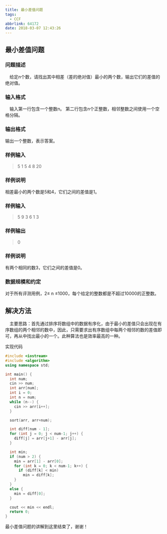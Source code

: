 ```yaml
---
title: 最小差值问题
tags:
  - CCF
abbrlink: 64172
date: 2018-03-07 12:43:26
---
```

## 最小差值问题
### 问题描述
&emsp;给定*n*个数，请找出其中相差（差的绝对值）最小的两个数，输出它们的差值的绝对值。
### 输入格式
&emsp;输入第一行包含一个整数*n*。
第二行包含*n*个正整数，相邻整数之间使用一个空格分隔。
### 输出格式
输出一个整数，表示答案。
<!-- more -->

### 样例输入
> 5
> 1 5 4 8 20

### 样例说明
相差最小的两个数是5和4，它们之间的差值是1。
### 样例输入
> 5
> 9 3 6 1 3

### 样例输出
> 0

### 样例说明
有两个相同的数3，它们之间的差值是0。
### 数据规模和约定
对于所有评测用例，2≤ n ≤1000，每个给定的整数都是不超过10000的正整数。

## 解决方法
&emsp;主要思路：首先通过排序将数组中的数据有序化，由于最小的差值只会出现在有序数组的两个相邻的数中，因此，只需要求出有序数组中每两个相邻的数的差值即可，再从中找出最小的一个。此种算法也是效率最高的一种。

实现代码
```C++
#include <iostream>
#include <algorithm>
using namespace std;

int main() {
  int num;
  cin >> num;
  int arr[num];
  int i = 0;
  int n = num;
  while (n--) {
    cin >> arr[i++];
  }

  sort(arr, arr+num);

  int diff[num - 1];
  for (int j = 0; j < num-1; j++) {
    diff[j] = arr[j+1] - arr[j];
  }

  int min;
  if (num > 2) {
    min = arr[1] - arr[0];
    for (int k = 0; k < num-1; k++) {
      if (diff[k] < min)
        min = diff[k];
    }
  }
  else {
    min = diff[0];
  }

  cout << min << endl;
  return 0;
}
```

最小差值问题的讲解到这里结束了，谢谢！
